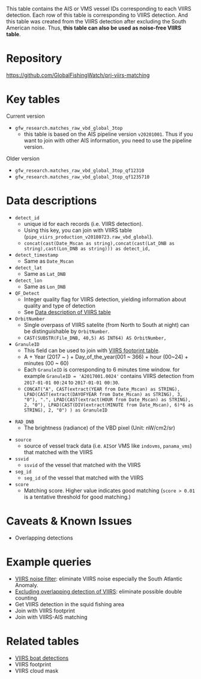 
This table contains the AIS or VMS vessel IDs corresponding to each VIIRS detection. Each row of this table is corresponding to VIIRS detection. And this table was created from the VIIRS detection after excluding the South American noise. Thus, **this table can also be used as noise-free VIIRS table**.


# Repository

https://github.com/GlobalFishingWatch/prj-viirs-matching

# Key tables

Current version

- `gfw_research.matches_raw_vbd_global_3top`
    - this table is based on the AIS pipeline version `v20201001`. Thus if you want to join with other AIS information, you need to use the pipeline version.

Older version

- `gfw_research.matches_raw_vbd_global_3top_qf12310`
- `gfw_research.matches_raw_vbd_global_3top_qf1235710`



# Data descriptions

- `detect_id`
    - unique id for each records (i.e. VIIRS detection).
    - Using this key, you can join with VIIRS table (`pipe_viirs_production_v20180723.raw_vbd_global`).
    - `concat(cast(Date_Mscan as string),concat(cast(Lat_DNB as string),cast(Lon_DNB as string))) as detect_id,`
- `detect_timestamp`
    - Same as `Date_Mscan`
- `detect_lat`
    - Same as `Lat_DNB`
- `detect_lon`
    - Same as `Lon_DNB`
- `QF_Detect`
    - Integer quality flag for VIIRS detection, yielding information about quality and type of detection
    - See [Data description of VIIRS table](https://github.com/GlobalFishingWatch/bigquery-documentation-wf827/wiki/VIIRS-boat-detections#data-description)
- `OrbitNumber`
  - Single overpass of VIIRS satelite (from North to South at night) can be distinguishable by `OrbitNumber`.
  - `CAST(SUBSTR(File_DNB, 40,5) AS INT64) AS OrbitNumber,`
- `GranuleID`
  - This field can be used to join with [VIIRS footprint table](VIIRS-footprint).
  - A + Year (2017 ~ ) + Day_of_the_year(001 ~ 366) + hour (00~24) + minutes (00 ~ 60)
  - Each `GranuleID` is corresponding to 6 minutes time window. for example `GranuleID = 'A2017001.0024'` contains VIIRS detection from `2017-01-01 00:24` to `2017-01-01 00:30`.
  - `CONCAT("A", CAST(extract(YEAR from Date_Mscan) as STRING), LPAD(CAST(extract(DAYOFYEAR from Date_Mscan) as STRING), 3, "0"), ".", LPAD(CAST(extract(HOUR from Date_Mscan) as STRING), 2, "0"), LPAD(CAST(DIV(extract(MINUTE from Date_Mscan), 6)*6 as STRING), 2, "0") ) as GranuleID`
+ `RAD_DNB`
    - The brightness (radiance) of the VBD pixel (Unit: nW/cm2/sr)
- `source`
    - source of vessel track data (i.e. `AIS`or VMS like `indovms`, `panama_vms`) that matched with the VIIRS
- `ssvid`
    - `ssvid` of the vessel that matched with the VIIRS
- `seg_id`
    - `seg_id` of the vessel that matched with the VIIRS
- `score`
    - Matching score. Higher value indicates good matching (`score > 0.01` is a tentative threshold for good matching.)




# Caveats & Known Issues

- Overlapping detections



# Example queries


- [VIIRS noise filter](VIIRS-noise-filter): eliminate VIIRS noise especially the South Atlantic Anomaly.
- [Excluding overlapping detection of VIIRS](Excluding-overlapping-detection-of-VIIRS): eliminate possible double counting
- Get VIIRS detection in the squid fishing area
- Join with VIIRS footprint
- Join with VIIRS-AIS matching

# Related tables

- [VIIRS boat detections](VIIRS-boat-detections)
- VIIRS footprint
- VIIRS cloud mask

